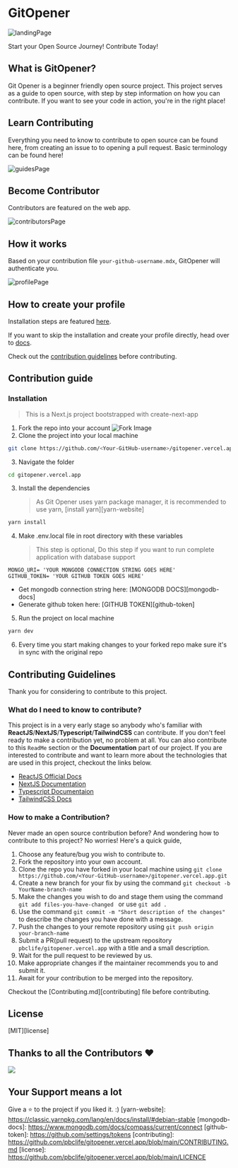 # GitOpener

![landingPage](https://user-images.githubusercontent.com/95094057/218668398-2e6bbe3c-c4d1-41c4-a1f3-184c94836ac4.png)

Start your Open Source Journey!
Contribute Today!

## What is GitOpener?

Git Opener is a beginner friendly open source project. This project serves as a guide to open source, with step by step information on how you can contribute. If you want to see your code in action, you're in the right place! 

## Learn Contributing

Everything you need to know to contribute to open source can be found here, from creating an issue to to opening a pull request. Basic terminology can be found here!

![guidesPage](https://user-images.githubusercontent.com/95094057/218668538-6daab985-cba0-4c4f-8bdd-7671cab71745.png)

## Become Contributor

Contributors are featured on the web app.
<!--  -->

![contributorsPage](https://user-images.githubusercontent.com/95094057/218668561-5c40bd8b-739b-411c-8edf-feb7fbfb18f8.png)

## How it works

Based on your contribution file `your-github-username.mdx`, GitOpener will authenticate you.

![profilePage](https://user-images.githubusercontent.com/95094057/218668593-71b5646b-f973-461e-ac78-f12ec97be11f.png)

## How to create your profile

Installation steps are featured [here](#installation).

If you want to skip the installation and create your profile directly, head over to [docs](docs/guides/starting-contribution/getting-started.mdx).

<!-- Descrption -->

Check out the [contribution guidelines](#contributing-guidelines) before contributing.

## Contribution guide

### Installation

> This is a Next.js project bootstrapped with create-next-app

1. Fork the repo into your account
   ![Fork Image](https://i.imgur.com/mNw6zxu.png)
2. Clone the project into your local machine

```sh
git clone https://github.com/<Your-GitHub-username>/gitopener.vercel.app.git
```

3. Navigate the folder

```sh
cd gitopener.vercel.app
```

3. Install the dependencies
   > As Git Opener uses yarn package manager, it is recommended to use yarn, [install yarn][yarn-website]

```sh
yarn install
```

4. Make .env.local file in root directory with these variables
   > This step is optional, Do this step if you want to run complete application with database support

```
MONGO_URI= 'YOUR MONGODB CONNECTION STRING GOES HERE'
GITHUB_TOKEN= 'YOUR GITHUB TOKEN GOES HERE'
```

- Get mongodb connection string here: [MONGODB DOCS][mongodb-docs]
- Generate github token here: [GITHUB TOKEN][github-token]

5. Run the project on local machine

```sh
yarn dev
```

6. Every time you start making changes to your forked repo make sure it's in sync with the original repo

## Contributing Guidelines

Thank you for considering to contribute to this project.

### What do I need to know to contribute?

This project is in a very early stage so anybody who's familiar with **ReactJS**/**NextJS**/**Typescript**/**TailwindCSS** can contribute. If you don't feel ready to make a contribution yet, no problem at all. You can also contribute to this `ReadMe` section or the **Documentation** part of our project.
If you are interested to contribute and want to learn more about the technologies that are used in this project, checkout the links below.

- [ReactJS Official Docs](https://reactjs.org/docs/getting-started.html)
- [NextJS Documentation](https://beta.nextjs.org/docs)
- [Typescript Documentaion](https://www.typescriptlang.org/docs/)
- [TailwindCSS Docs](https://tailwindcss.com/docs/installation)

### How to make a Contribution?

Never made an open source contribution before? And wondering how to contribute to this project?
No worries! Here's a quick guide,

1. Choose any feature/bug you wish to contribute to.
2. Fork the repository into your own account.
3. Clone the repo you have forked in your local machine using `git clone https://github.com/<Your-GitHub-username>/gitopener.vercel.app.git`
4. Create a new branch for your fix by using the command `git checkout -b YourName-branch-name `
5. Make the changes you wish to do and stage them using the command `git add files-you-have-changed ` or use `git add .`
6. Use the command `git commit -m "Short description of the changes"` to describe the changes you have done with a message.
7. Push the changes to your remote repository using `git push origin your-branch-name`
8. Submit a PR(pull request) to the upstream repository `pbclife/gitopener.vercel.app` with a title and a small description.
9. Wait for the pull request to be reviewed by us.
10. Make appropriate changes if the maintainer recommends you to and submit it.
11. Await for your contribution to be merged into the repository.

Checkout the [Contributing.md][contributing] file before contributing.

<!-- ### Where can I go for help? -->

## License

[MIT][license]

## Thanks to all the Contributors ❤️

<a href = "https://github.com/pbclife/gitopener.vercel.app/graphs/contributors">
  <img src = "https://contrib.rocks/image?repo=pbclife/gitopener.vercel.app"/>
</a>

## Your Support means a lot

Give a ⭐ to the project if you liked it. :)
[yarn-website]: https://classic.yarnpkg.com/lang/en/docs/install/#debian-stable
[mongodb-docs]: https://www.mongodb.com/docs/compass/current/connect
[github-token]: https://github.com/settings/tokens
[contributing]: https://github.com/pbclife/gitopener.vercel.app/blob/main/CONTRIBUTING.md
[license]: https://github.com/pbclife/gitopener.vercel.app/blob/main/LICENCE
